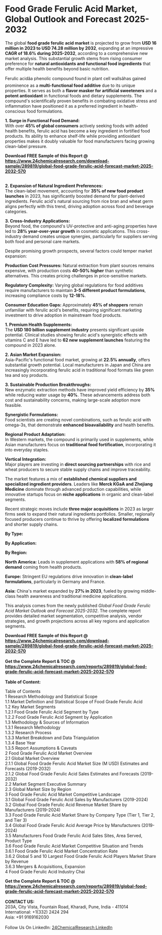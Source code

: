 <h1>Food Grade Ferulic Acid Market, Global Outlook and Forecast 2025-2032</h1><p>The global <strong>food grade ferulic acid market</strong> is projected to grow from <strong>USD 16 million in 2023 to USD 74.28 million by 2032</strong>, expanding at an impressive <strong>CAGR of 18.6% during 2025-2032</strong>, according to a comprehensive new market analysis. This substantial growth stems from rising consumer preference for <strong>natural antioxidants and functional food ingredients</strong> that offer multiple health benefits beyond basic nutrition.</p><p>Ferulic acidâa phenolic compound found in plant cell wallsâhas gained prominence as a <strong>multi-functional food additive</strong> due to its unique properties. It serves as both a <strong>flavor masker for artificial sweeteners</strong> and a <strong>potent antioxidant</strong> in functional foods and dietary supplements. The compound's scientifically proven benefits in combating oxidative stress and inflammation have positioned it as a preferred ingredient in health-conscious food formulations.</p><p><strong>1. Surge in Functional Food Demand:</strong><br>
With over <strong>45% of global consumers</strong> actively seeking foods with added health benefits, ferulic acid has become a key ingredient in fortified food products. Its ability to enhance shelf-life while providing antioxidant properties makes it doubly valuable for food manufacturers facing growing clean-label pressure.</p><div><b>Download FREE Sample of this Report @ 
            <a href="https://www.24chemicalresearch.com/download-sample/289819/global-food-grade-ferulic-acid-forecast-market-2025-2032-570">
            https://www.24chemicalresearch.com/download-sample/289819/global-food-grade-ferulic-acid-forecast-market-2025-2032-570</a></b></div><br><p><strong>2. Expansion of Natural Ingredient Preferences:</strong><br>
The clean-label movement, accounting for <strong>35% of new food product launches</strong> in 2023, has significantly boosted demand for plant-derived ingredients. Ferulic acid's natural sourcing from rice bran and wheat germ aligns perfectly with this trend, driving adoption across food and beverage categories.</p><p><strong>3. Cross-Industry Applications:</strong><br>
Beyond food, the compound's UV-protective and anti-aging properties have led to <strong>28% year-over-year growth</strong> in cosmetic applications. This cross-industry demand creates unique synergies, particularly for suppliers serving both food and personal care markets.</p><p>Despite promising growth prospects, several factors could temper market expansion:</p><p><strong>Production Cost Pressures:</strong> Natural extraction from plant sources remains expensive, with production costs <strong>40-50% higher</strong> than synthetic alternatives. This creates pricing challenges in price-sensitive markets.</p><p><strong>Regulatory Complexity:</strong> Varying global regulations for food additives require manufacturers to maintain <strong>3-5 different product formulations</strong>, increasing compliance costs by <strong>12-18%</strong>.</p><p><strong>Consumer Education Gaps:</strong> Approximately <strong>45% of shoppers</strong> remain unfamiliar with ferulic acid's benefits, requiring significant marketing investment to drive adoption in mainstream food products.</p><p><strong>1. Premium Health Supplements:</strong><br>
The <strong>USD 180 billion supplement industry</strong> presents significant upside potential. Clinical studies showing ferulic acid's synergistic effects with vitamins C and E have led to <strong>62 new supplement launches</strong> featuring the compound in 2023 alone.</p><p><strong>2. Asian Market Expansion:</strong><br>
Asia-Pacific's functional food market, growing at <strong>22.5% annually</strong>, offers substantial growth potential. Local manufacturers in Japan and China are increasingly incorporating ferulic acid in traditional food formats like green tea and soy products.</p><p><strong>3. Sustainable Production Breakthroughs:</strong><br>
New enzymatic extraction methods have improved yield efficiency by <strong>35%</strong> while reducing water usage by <strong>40%</strong>. These advancements address both cost and sustainability concerns, making large-scale adoption more feasible.</p><p><strong>Synergistic Formulations:</strong><br>
	Food scientists are creating novel combinations, such as ferulic acid with omega-3s, that demonstrate <strong>enhanced bioavailability</strong> and health benefits.</p><p><strong>Regional Product Adaptation:</strong><br>
	In Western markets, the compound is primarily used in supplements, while Asian manufacturers focus on <strong>traditional food fortification</strong>, incorporating it into everyday staples.</p><p><strong>Vertical Integration:</strong><br>
	Major players are investing in <strong>direct sourcing partnerships</strong> with rice and wheat producers to secure stable supply chains and improve traceability.</p><p>The market features a mix of <strong>established chemical suppliers and specialized ingredient providers</strong>. Leaders like <strong>Merck KGaA and Zhejiang Medicine</strong> dominate through advanced production capabilities, while innovative startups focus on <strong>niche applications</strong> in organic and clean-label segments.</p><p>Recent strategic moves include <strong>three major acquisitions</strong> in 2023 as larger firms seek to expand their natural ingredients portfolios. Smaller, regionally focused producers continue to thrive by offering <strong>localized formulations</strong> and shorter supply chains.</p><p><strong>By Type:</strong></p><p><strong>By Application:</strong></p><p><strong>By Region:</strong></p><p><strong>North America:</strong> Leads in supplement applications with <strong>58% of regional demand</strong> coming from health products.</p><p><strong>Europe:</strong> Stringent EU regulations drive innovation in <strong>clean-label formulations</strong>, particularly in Germany and France.</p><p><strong>Asia:</strong> China's market expanded by <strong>27% in 2023</strong>, fueled by growing middle-class health awareness and traditional medicine applications.</p><p>This analysis comes from the newly published <em>Global Food Grade Ferulic Acid Market Outlook and Forecast 2025-2032</em>. The complete report provides detailed market segmentation, competitive analysis, vendor strategies, and growth projections across all key regions and application segments.</p><div><b>Download FREE Sample of this Report @ 
            <a href="https://www.24chemicalresearch.com/download-sample/289819/global-food-grade-ferulic-acid-forecast-market-2025-2032-570">
            https://www.24chemicalresearch.com/download-sample/289819/global-food-grade-ferulic-acid-forecast-market-2025-2032-570</a></b></div><br><div><b>Get the Complete Report & TOC @ 
            <a href="https://www.24chemicalresearch.com/reports/289819/global-food-grade-ferulic-acid-forecast-market-2025-2032-570">
            https://www.24chemicalresearch.com/reports/289819/global-food-grade-ferulic-acid-forecast-market-2025-2032-570</a></b></div><br>
            <b>Table of Content:</b><p>Table of Contents<br />
1 Research Methodology and Statistical Scope<br />
1.1 Market Definition and Statistical Scope of Food Grade Ferulic Acid<br />
1.2 Key Market Segments<br />
1.2.1 Food Grade Ferulic Acid Segment by Type<br />
1.2.2 Food Grade Ferulic Acid Segment by Application<br />
1.3 Methodology & Sources of Information<br />
1.3.1 Research Methodology<br />
1.3.2 Research Process<br />
1.3.3 Market Breakdown and Data Triangulation<br />
1.3.4 Base Year<br />
1.3.5 Report Assumptions & Caveats<br />
2 Food Grade Ferulic Acid Market Overview<br />
2.1 Global Market Overview<br />
2.1.1 Global Food Grade Ferulic Acid Market Size (M USD) Estimates and Forecasts (2019-2032)<br />
2.1.2 Global Food Grade Ferulic Acid Sales Estimates and Forecasts (2019-2032)<br />
2.2 Market Segment Executive Summary<br />
2.3 Global Market Size by Region<br />
3 Food Grade Ferulic Acid Market Competitive Landscape<br />
3.1 Global Food Grade Ferulic Acid Sales by Manufacturers (2019-2024)<br />
3.2 Global Food Grade Ferulic Acid Revenue Market Share by Manufacturers (2019-2024)<br />
3.3 Food Grade Ferulic Acid Market Share by Company Type (Tier 1, Tier 2, and Tier 3)<br />
3.4 Global Food Grade Ferulic Acid Average Price by Manufacturers (2019-2024)<br />
3.5 Manufacturers Food Grade Ferulic Acid Sales Sites, Area Served, Product Type<br />
3.6 Food Grade Ferulic Acid Market Competitive Situation and Trends<br />
3.6.1 Food Grade Ferulic Acid Market Concentration Rate<br />
3.6.2 Global 5 and 10 Largest Food Grade Ferulic Acid Players Market Share by Revenue<br />
3.6.3 Mergers & Acquisitions, Expansion<br />
4 Food Grade Ferulic Acid Industry Chai</p><div><b>Get the Complete Report & TOC @ 
            <a href="https://www.24chemicalresearch.com/reports/289819/global-food-grade-ferulic-acid-forecast-market-2025-2032-570">
            https://www.24chemicalresearch.com/reports/289819/global-food-grade-ferulic-acid-forecast-market-2025-2032-570</a></b></div><br><b>CONTACT US:</b><br>
            203A, City Vista, Fountain Road, Kharadi, Pune, India - 411014<br>
            International: +1(332) 2424 294<br>
            Asia: +91 9169162030 <br><br>
            Follow Us On LinkedIn: <a href="https://www.linkedin.com/company/24chemicalresearch/">24ChemicalResearch LinkedIn</a>